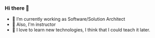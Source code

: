 ### Hi there 👋






- 🔭 I’m currently working as Software/Solution Architect
- 💬 Also, I'm instructor 
- 🌱 I love to learn new technologies, I think that I could teach it later.







